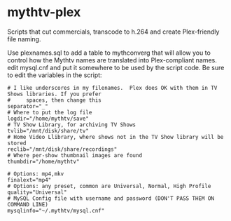 # mythtv-plex

Scripts that cut commercials, transcode to h.264 and create Plex-friendly file naming.

Use plexnames.sql to add a table to mythconverg that will allow you to control how the Mythtv names
are translated into Plex-compliant names.  edit mysql.cnf and put it somewhere to be used by the script code.  Be sure to edit the 
variables in the script:


    # I like underscores in my filenames.  Plex does OK with them in TV Shows libraries. If you prefer
    #     spaces, then change this
    separator="_"
    # Where to put the log file
    logdir="/home/mythtv/save"
    # TV Show Library, for archiving TV Shows
    tvlib="/mnt/disk/share/tv"
    # Home Video Llibrary, where shows not in the TV Show library will be stored
    reclib="/mnt/disk/share/recordings"
    # Where per-show thumbnail images are found
    thumbdir="/home/mythtv"

    # Options: mp4,mkv
    finalext="mp4"
    # Options: any preset, common are Universal, Normal, High Profile
    quality="Universal"
    # MySQL Config file with username and password (DON'T PASS THEM ON COMMAND LINE)
    mysqlinfo="~/.mythtv/mysql.cnf"
